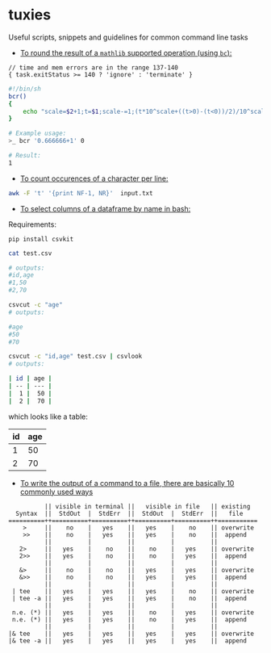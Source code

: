 # tuxies
Useful scripts, snippets and guidelines for common command line tasks

- [To round the result of a `mathlib` supported operation (using `bc`):](https://askubuntu.com/questions/179898/how-to-round-decimals-using-bc-in-bash)


```nextflow
// time and mem errors are in the range 137-140
{ task.exitStatus >= 140 ? 'ignore' : 'terminate' }
```

```bash
#!/bin/sh
bcr()
{
    echo "scale=$2+1;t=$1;scale-=1;(t*10^scale+((t>0)-(t<0))/2)/10^scale" | bc -l
}

# Example usage:
>_ bcr '0.666666+1' 0

# Result:
1
```

- [To count occurences of a character per line:](https://stackoverflow.com/questions/8629410/count-occurrences-of-character-per-line-field-on-unix)

```bash
awk -F 't' '{print NF-1, NR}'  input.txt
```


- [To select columns of a dataframe by name in bash:](https://unix.stackexchange.com/questions/25138/how-to-print-certain-columns-by-name)

Requirements:

```
pip install csvkit
```

```bash
cat test.csv

# outputs:
#id,age
#1,50
#2,70
```

```bash
csvcut -c "age"
# outputs:

#age
#50
#70
```
```bash
csvcut -c "id,age" test.csv | csvlook
# outputs:

| id | age |
| -- | --- |
|  1 |  50 |
|  2 |  70 |
```

which looks like a table:

| id | age |
| -- | --- |
|  1 |  50 |
|  2 |  70 |


- [To write the output of a command to a file, there are basically 10 commonly used ways](https://askubuntu.com/questions/420981/how-do-i-save-terminal-output-to-a-file)

```
          || visible in terminal ||   visible in file   || existing
  Syntax  ||  StdOut  |  StdErr  ||  StdOut  |  StdErr  ||   file   
==========++==========+==========++==========+==========++===========
    >     ||    no    |   yes    ||   yes    |    no    || overwrite
    >>    ||    no    |   yes    ||   yes    |    no    ||  append
          ||          |          ||          |          ||
   2>     ||   yes    |    no    ||    no    |   yes    || overwrite
   2>>    ||   yes    |    no    ||    no    |   yes    ||  append
          ||          |          ||          |          ||
   &>     ||    no    |    no    ||   yes    |   yes    || overwrite
   &>>    ||    no    |    no    ||   yes    |   yes    ||  append
          ||          |          ||          |          ||
 | tee    ||   yes    |   yes    ||   yes    |    no    || overwrite
 | tee -a ||   yes    |   yes    ||   yes    |    no    ||  append
          ||          |          ||          |          ||
 n.e. (*) ||   yes    |   yes    ||    no    |   yes    || overwrite
 n.e. (*) ||   yes    |   yes    ||    no    |   yes    ||  append
          ||          |          ||          |          ||
|& tee    ||   yes    |   yes    ||   yes    |   yes    || overwrite
|& tee -a ||   yes    |   yes    ||   yes    |   yes    ||  append

```
